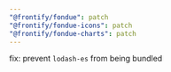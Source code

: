 ```yaml
---
"@frontify/fondue": patch
"@frontify/fondue-icons": patch
"@frontify/fondue-charts": patch
---
```


fix: prevent `lodash-es` from being bundled
